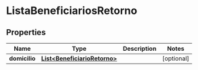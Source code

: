# ListaBeneficiariosRetorno

## Properties
Name | Type | Description | Notes
------------ | ------------- | ------------- | -------------
**domicilio** | [**List&lt;BeneficiarioRetorno&gt;**](BeneficiarioRetorno.md) |  |  [optional]
